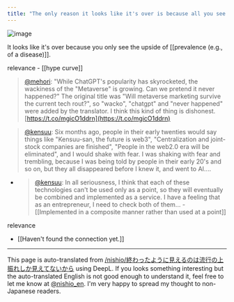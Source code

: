 ```yaml
---
title: "The only reason it looks like it's over is because all you see is an upswing in the trend."
---
```


![image](https://gyazo.com/a675b7caf8da0dc40cf9a9bf6a72c512/thumb/1000)

It looks like it's over because you only see the upside of [[prevalence (e.g., of a disease)]].

relevance
    - [[hype curve]]


> [@mehori](https://twitter.com/mehori/status/1646361338363666433?s=46&t=gkSZtjGEtUZPO0JCzBxCBw): "While ChatGPT's popularity has skyrocketed, the wackiness of the "Metaverse" is growing. Can we pretend it never happened?"
> The original title was "Will metaverse marketing survive the current tech rout?", so "wacko", "chatgpt" and "never happened" were added by the translator.
> I think this kind of thing is dishonest.
> [https://t.co/mgicO1ddrn](https://t.co/mgicO1ddrn)

> [@kensuu](https://twitter.com/kensuu/status/1646378597807177728?s=20): Six months ago, people in their early twenties would say things like "Kensuu-san, the future is web3", "Centralization and joint-stock companies are finished", "People in the web2.0 era will be eliminated", and I would shake with fear. I was shaking with fear and trembling, because I was being told by people in their early 20's and so on, but they all disappeared before I knew it, and went to AI....
- > [@kensuu](https://twitter.com/kensuu/status/1646391123819241473?s=20): In all seriousness, I think that each of these technologies can't be used only as a point, so they will eventually be combined and implemented as a service. I have a feeling that as an entrepreneur, I need to check both of them...
        - [[Implemented in a composite manner rather than used at a point]]

relevance
- [[Haven't found the connection yet.]]

---
This page is auto-translated from [/nishio/終わったように見えるのは流行の上振れしか見えてないから](https://scrapbox.io/nishio/終わったように見えるのは流行の上振れしか見えてないから) using DeepL. If you looks something interesting but the auto-translated English is not good enough to understand it, feel free to let me know at [@nishio_en](https://twitter.com/nishio_en). I'm very happy to spread my thought to non-Japanese readers.